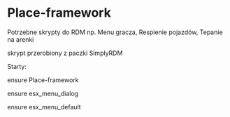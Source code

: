 # Place-framework

Potrzebne skrypty do RDM
np. Menu gracza, Respienie pojazdów, Tepanie na arenki 

skrypt przerobiony z paczki SimplyRDM 




Starty:

ensure Place-framework

ensure esx_menu_dialog

ensure esx_menu_default

